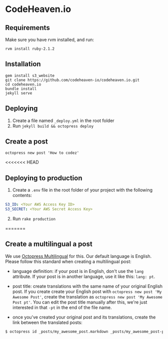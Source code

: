 # CodeHeaven.io


## Requirements

Make sure you have rvm installed, and run:

```shell
rvm install ruby-2.1.2
```

## Installation

```shell
gem install s3_website
git clone https://github.com/codeheaven-io/codeheaven.io.git
cd codeheaven.io
bundle install
jekyll serve
```

## Deploying

  1. Create a file named `_deploy.yml` in the root folder
  2. Run `jekyll build && octopress deploy`

## Create a post
```shell
octopress new post 'How to codez'
```

<<<<<<< HEAD
## Deploying to production

  1. Create a `.env` file in the root folder of your project with the following contents:

  ```yaml
  S3_ID: <Your AWS Access Key ID>
  S3_SECRET: <Your AWS Secret Access Key> 
  ```

  2. Run `rake production`

=======
## Create a multilingual a post

We use [Octopress Multilingual](https://github.com/octopress/multilingual) for this.
Our default language is English. Please follow this standard when creating a multilingual post:

* language definition: if your post is in English, don't use the `lang` attribute. If your post is in another language, use it like this: `lang: pt`.

* post title: create translations with the same name of your original English post. If you create create your English post with `octopress new post 'My Awesome Post'`, create the translation as `octopress new post 'My Awesome Post pt'`. You can edit the post title manually after this, we're just interested in that `-pt` in the end of the file name.

* once you've created your original post and its translations, create the link between the translated posts:

```bash
$ octopress id _posts/my_awesome_post.markdown _posts/my_awesome_post-pt.markdown [other posts...]
```
